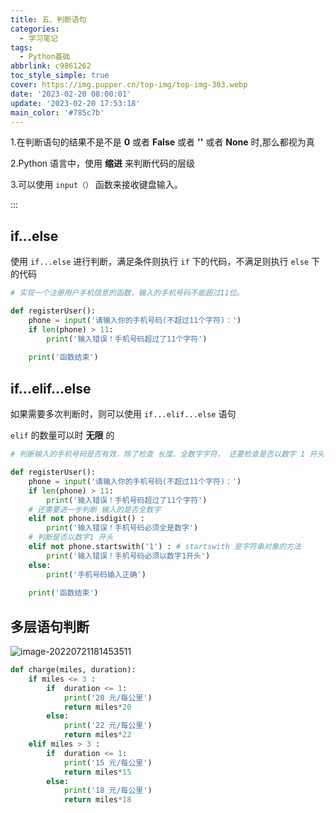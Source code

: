 ```yaml
---
title: 五、判断语句
categories:
  - 学习笔记
tags:
  - Python基础
abbrlink: c9861262
toc_style_simple: true
cover: https://img.pupper.cn/top-img/top-img-303.webp
date: '2023-02-20 08:00:01'
update: '2023-02-20 17:53:18'
main_color: '#785c7b'
---
```


1.在判断语句的结果不是不是 **0** 或者 **False** 或者 **''** 或者 **None** 时,那么都视为真   

2.Python 语言中，使用 **缩进** 来判断代码的层级     

3.可以使用 `input（）` 函数来接收键盘输入。   

:::

## if...else

使用 `if...else` 进行判断，满足条件则执行 `if` 下的代码，不满足则执行 `else` 下的代码  

```python
# 实现一个注册用户手机信息的函数，输入的手机号码不能超过11位。

def registerUser():
    phone = input('请输入你的手机号码(不超过11个字符)：')
    if len(phone) > 11:
        print('输入错误！手机号码超过了11个字符')        
    
    print('函数结束')
```

## if...elif...else

如果需要多次判断时，则可以使用 `if...elif...else` 语句

`elif` 的数量可以时 **无限** 的

```python
# 判断输入的手机号码是否有效，除了检查 长度、全数字字符， 还要检查是否以数字 1 开头、

def registerUser():
    phone = input('请输入你的手机号码(不超过11个字符)：')
    if len(phone) > 11:
        print('输入错误！手机号码超过了11个字符')
    # 还需要进一步判断 输入的是否全数字
    elif not phone.isdigit() : 
        print('输入错误！手机号码必须全是数字')
    # 判断是否以数字1 开头
    elif not phone.startswith('1') : # startswith 是字符串对象的方法
        print('输入错误！手机号码必须以数字1开头')
    else:
        print('手机号码输入正确')  
    
    print('函数结束')
```

## 多层语句判断

![image-20220721181453511](https://img.pupper.cn/img/image-20220721181453511.png)

```python
def charge(miles, duration):
    if miles <= 3 :
        if  duration <= 1:
            print('20 元/每公里')
            return miles*20
        else:
            print('22 元/每公里')
            return miles*22
    elif miles > 3 :
        if  duration <= 1:
            print('15 元/每公里')
            return miles*15
        else:
            print('18 元/每公里')
            return miles*18
```

